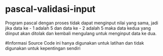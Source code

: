 # pascal-validasi-input
Program pascal dengan proses tidak dapat menginput nilai yang sama, jadi jika data ke - 1 adalah 5 dan data ke - 2 adalah 5 maka data kedua yang diinput akan ditolak dan kembali mengulang untuk menginput data ke dua.

#Informasi
Source Code ini hanya digunakan untuk latihan dan tidak digunakan untuk kepentingan sendiri
